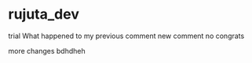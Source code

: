 # rujuta_dev
trial
What happened to my previous comment
new comment 
no congrats

more changes
bdhdheh
